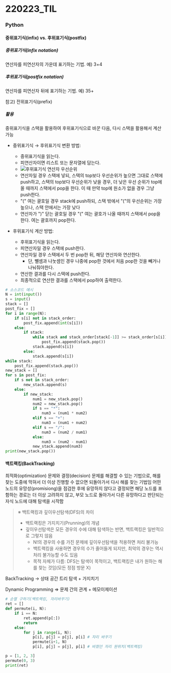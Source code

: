 # 220223_TIL

### Python

#### 중위표기식(infix) vs. 후위표기식(postfix)

##### 중위표기식(infix notation)

연산자를 피연산자의 가운데 표기하는 기법. 예) 3+4



##### 후위표기식(postfix notation)

연산자를 피연산자 뒤에 표기하는 기법. 예) 35+

참고) 전위표기식(prefix)



##### 활용

중위표기식을 스택을 활용하여 후위표기식으로 바꾼 다음, 다시 스택을 활용해서 계산 가능

- 중위표기식 → 후위표기식 변환 방법:

  - 중위표기식을 읽는다.
  - 피연산자이면 리스트 또는 문자열에 담는다.
  - <img src="https://user-images.githubusercontent.com/93081720/155482375-46ea9b50-f538-4ffa-90b7-e8881aed124a.png" alt="후위표기식 연산자 우선순위"  />
  - 연산자일 경우 스택에 넣되, 스택의 top보다 우선순위가 높으면 그대로 스택에 push하고, 스택의 top보다 우선순위가 낮을 경우, 더 낮은 우선 순위가 top에 올 때까지 스택에서 pop을 한다. 이 때 만약 top에 원소가 없을 경우 그냥 push한다.
  - "(" 여는 괄호일 경우 stack에 push하되, 스택 밖에서 "("의 우선순위는 가장 높으나, 스택 안에서는 가장 낮다
  -  연산자가 ")" 닫는 괄호일 경우 "(" 여는 괄호가 나올 때까지 스택에서 pop을 한다. 여는 괄호까지 pop한다.
  
- 후위표기식 계산 방법:
  - 후위표기식을 읽는다.
  - 피연산자일 경우 스택에 push한다.
  - 연산자일 경우 스택에서 두 번 pop한 뒤, 해당 연산자와 연산한다.
    - 단, 뺄셈과 나눗셈인 경우 나중에 pop한 것에서 처음 pop한 것을 빼거나 나눠줘야한다.
  - 연산한 결과를 다시 스택에 push한다.
  - 최종적으로 연산한 결과를 스택에서 pop하여 출력한다.

```python
# 소스코드 예시
N = int(input())
s = input()
stack = []
post_fix = []
for i in range(N):
    if s[i] not in stack_order:
        post_fix.append(int(s[i]))
    else:
        if stack:
            while stack and stack_order[stack[-1]] >= stack_order[s[i]]:
                post_fix.append(stack.pop())
            stack.append(s[i])
        else:
            stack.append(s[i])
while stack:
    post_fix.append(stack.pop())
new_stack = []
for s in post_fix:
    if s not in stack_order:
        new_stack.append(s)
    else:
        if new_stack:
            num1 = new_stack.pop()
            num2 = new_stack.pop()
            if s == "*":
                num3 = (num1 * num2)
            elif s == "+":
                num3 = (num1 + num2)
            elif s == "/":
                num3 = (num2 / num1)
            else:
                num3 = (num2 - num1)
            new_stack.append(num3)
print(new_stack.pop())
```



#### 백트랙킹(BackTracking)

최적화(optimization) 문제와 결정(decision) 문제를 해결할 수 있는 기법으로, 해를 찾는 도중에 막혀서 더 이상 진행할 수 없으면 되돌아가서 다시 해를 찾는 기법임
어떤 노드의 유망성(promisiong)을 점검한 후에 유망하지 않다고 결정되면 해당 노드를 포함하는 경로는 더 이상 고려하지 않고, 부모 노드로 돌아가서 다른 유망하다고 판단되는 자식 노드에 대해 탐색을 시작함

> ※ 백트랙킹과 깊이우선탐색(DFS)의 차이
>
> - 백트랙킹은 가지치기(Prunning)의 개념
> - 깊이우선탐색은 모든 경우의 수에 대해 탐색하는 반면, 백트랙킹은 일반적으로 그렇지 않음
>   - N!의 경우의 수를 가진 문제에 깊이우선탐색을 적용하면 처리 불가능
>   - 백트랙킹을 사용하면 경우의 수가 줄어들게 되지만, 최악의 경우는 역시 처리 불가능할 수도 있음
>   - 목적 자체가 다름: DFS는 탐색이 목적이고, 백트랙킹은 내가 원하는 해를 찾는 것임(모든 정점 방문 X)



BackTracking -> 상태 공간 트리 탐색 + 가지치기

Dynamic Programming => 문제 간의 관계 + 메모이제이션



```python
# 순열 구하기(백트랙킹, 자리바꾸기)
ret = []
def permute(i, N):
    if i == N:
        ret.append(p[:])
        return
    else:
        for j in range(i, N):
            p[i], p[j] = p[j], p[i] # 자리 바꾸기
            permute(i+1, N)
            p[i], p[j] = p[j], p[i] # 바꿨던 자리 원위치(백트랙킹)

p = [1, 2, 3]
permute(0, 3)
print(ret)
```

